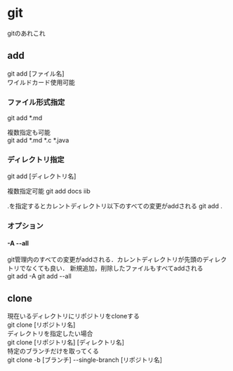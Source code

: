 # git
gitのあれこれ
## add
git add [ファイル名]<br>
ワイルドカード使用可能<br>
### ファイル形式指定

git add *.md<br>

複数指定も可能<br>
git add *.md *.c *.java<br>

### ディレクトリ指定
git add [ディレクトリ名]<br>

複数指定可能
git add docs iib<br>

.を指定するとカレントディレクトリ以下のすべての変更がaddされる
git add .  

### オプション
#### -A --all  
git管理内のすべての変更がaddされる．カレントディレクトリが先頭のディレクトリでなくても良い．  新規追加，削除したファイルもすべてaddされる  
git add -A
git add --all


## clone
現在いるディレクトリにリポジトリをcloneする<br>
git clone [リポジトリ名]<br>
ディレクトリを指定したい場合<br>
git clone [リポジトリ名] [ディレクトリ名]<br>
特定のブランチだけを取ってくる<br>
git clone -b [ブランチ] --single-branch [リポジトリ名]


